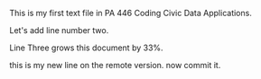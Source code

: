 This is my first text file in PA 446 Coding Civic Data Applications. 

Let's add line number two. 

Line Three grows this document by 33%. 


this is my new line on the remote version. now commit it. 
